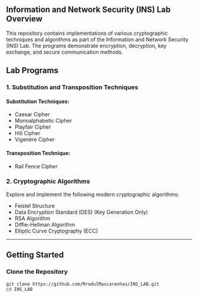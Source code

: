 ## Information and Network Security (INS) Lab Overview  

This repository contains implementations of various cryptographic techniques and algorithms as part of the Information and Network Security (INS) Lab. The programs demonstrate encryption, decryption, key exchange, and secure communication methods.  


## Lab Programs  

### 1. Substitution and Transposition Techniques  

#### Substitution Techniques: 
- Caesar Cipher  
- Monoalphabetic Cipher  
- Playfair Cipher  
- Hill Cipher  
- Vigenère Cipher  

#### Transposition Technique:   
- Rail Fence Cipher  

### 2. Cryptographic Algorithms  

Explore and implement the following modern cryptographic algorithms:  
- Feistel Structure  
- Data Encryption Standard (DES) (Key Generation Only)  
- RSA Algorithm  
- Diffie-Hellman Algorithm  
- Elliptic Curve Cryptography (ECC)  

---

## Getting Started  

### Clone the Repository  

```bash
git clone https://github.com/MrudulMascarenhas/INS_LAB.git
cd INS_LAB
